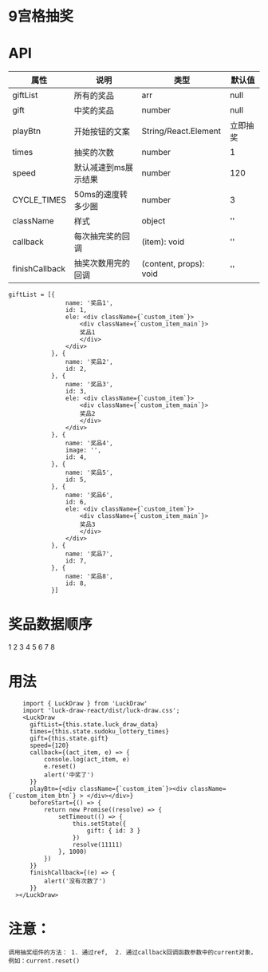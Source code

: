 # 9宫格抽奖
# API
 属性      | 说明     | 类型     | 默认值     
| ------------- | ------------- |------------- | ------------- |
giftList    | 所有的奖品 | arr     | null| 必填
gift     | 中奖的奖品 | number     | null| 非必填
playBtn | 开始按钮的文案 | String/React.Element     | 立即抽奖| 非必填
times    | 抽奖的次数  | number     | 1| 非必填
speed    | 默认减速到ms展示结果  | number    | 120| 非必填
CYCLE_TIMES   | 50ms的速度转多少圈  |  number | 3| 非必填
className| 样式  | object   | ''| 非必填
callback| 每次抽完奖的回调  | (item): void     | ''| 非必填
finishCallback| 抽奖次数用完的回调  | (content, props): void    | ''| 非必填

```
giftList = [{
                name: '奖品1',
                id: 1,
                ele: <div className={`custom_item`}>
                    <div className={`custom_item_main`}>
                    奖品1
                    </div>
                </div>
            }, {
                name: '奖品2',
                id: 2,
            }, {
                name: '奖品3',
                id: 3,
                ele: <div className={`custom_item`}>
                    <div className={`custom_item_main`}>
                    奖品2
                    </div>
                </div>
            }, {
                name: '奖品4',
                image: '',
                id: 4,
            }, {
                name: '奖品5',
                id: 5,
            }, {
                name: '奖品6',
                id: 6,
                ele: <div className={`custom_item`}>
                    <div className={`custom_item_main`}>
                    奖品3
                    </div>
                </div>
            }, {
                name: '奖品7',
                id: 7,
            }, {
                name: '奖品8',
                id: 8,
            }]
```


# 奖品数据顺序
   1  2  3
   4     5
   6  7  8


#  用法
```
    import { LuckDraw } from 'LuckDraw'
    import 'luck-draw-react/dist/luck-draw.css';
    <LuckDraw
      giftList={this.state.luck_draw_data}
      times={this.state.sudoku_lottery_times}
      gift={this.state.gift}
      speed={120}
      callback={(act_item, e) => {
          console.log(act_item, e)
          e.reset()
          alert('中奖了')
      }}
      playBtn={<div className={`custom_item`}><div className={`custom_item_btn`} > </div></div>}
      beforeStart={() => {
          return new Promise((resolve) => {
              setTimeout(() => {
                  this.setState({
                      gift: { id: 3 }
                  })
                  resolve(11111)
              }, 1000)
          })
      }}
      finishCallback={(e) => {
          alert('没有次数了')
      }}
  ></LuckDraw>
```


#  注意： 

    调用抽奖组件的方法： 1. 通过ref,  2. 通过callback回调函数参数中的current对象，例如：current.reset()
